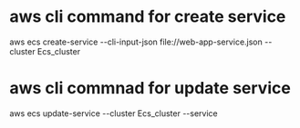 # aws cli command for create service

aws ecs create-service --cli-input-json file://web-app-service.json --cluster Ecs_cluster

# aws cli commnad for update service

aws ecs update-service --cluster Ecs_cluster --service 
